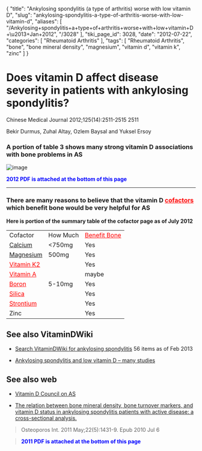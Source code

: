 {
    "title": "Ankylosing spondylitis (a type of arthritis) worse with low vitamin D",
    "slug": "ankylosing-spondylitis-a-type-of-arthritis-worse-with-low-vitamin-d",
    "aliases": [
        "/Ankylosing+spondylitis+a+type+of+arthritis+worse+with+low+vitamin+D+\u2013+Jan+2012",
        "/3028"
    ],
    "tiki_page_id": 3028,
    "date": "2012-07-22",
    "categories": [
        "Rheumatoid Arthritis"
    ],
    "tags": [
        "Rheumatoid Arthritis",
        "bone",
        "bone mineral density",
        "magnesium",
        "vitamin d",
        "vitamin k",
        "zinc"
    ]
}


# Does vitamin D affect disease severity in patients with ankylosing spondylitis?

Chinese Medical Journal 2012;125(14):2511-2515 2511

Bekir Durmus, Zuhal Altay, Ozlem Baysal and Yuksel Ersoy

### A portion of table 3  shows many strong vitamin D associations with bone problems in AS

<img src="https://d1bk1kqxc0sym.cloudfront.net/attachments/jpeg/as-and-vitamin-d.jpg" alt="image">

 **<span style="color:#00F;">2012 PDF is attached at the bottom of this page</span>** 

- - - - - - - 

### There are many reasons to believe that the vitamin D <a href="/posts/cofactors" style="color: red; text-decoration: underline;" title="This link has an unknown page_id: 1270">cofactors</a> which **benefit bone**  would be very helpful for AS

 **Here is portion of the summary table of the cofactor page as of July 2012** 

| | | |
| --- | --- | --- |
| Cofactor | How Much | <a href="/posts/benefit-bone" style="color: red; text-decoration: underline;" title="This link has an unknown page_id: 1344">Benefit Bone</a> |
| [Calcium](https://www.VitaminDWiki.com/tiki-browse_categories.php?parentId=53&sort_mode=created_desc) | <750mg | Yes |
| [Magnesium](https://www.VitaminDWiki.com/tiki-browse_categories.php?parentId=54&sort_mode=created_desc) | 500mg | Yes |
| <a href="/posts/vitamin-k2" style="color: red; text-decoration: underline;" title="This link has an unknown page_id: 765">Vitamin K2</a> |  | Yes   |
| <a href="/posts/vitamin-a" style="color: red; text-decoration: underline;" title="This link has an unknown page_id: 1240">Vitamin A</a> |  | maybe |
| <a href="/posts/boron" style="color: red; text-decoration: underline;" title="This link has an unknown page_id: 1084">Boron</a> | 5-10mg   | Yes |
| <a href="/posts/silica" style="color: red; text-decoration: underline;" title="This link has an unknown page_id: 1506">Silica</a> |  | Yes    |
| <a href="/posts/strontium" style="color: red; text-decoration: underline;" title="This link has an unknown page_id: 1272">Strontium</a> |  | Yes  |
| Zinc  |  | Yes  |

## See also VitaminDWiki

* [Search VitaminDWiki for ankylosing spondylitis](https://www.google.com/search?hl=en&oe=UTF-8&ie=UTF-8&btnG=Google+Search&googles.x=0&googles.y=0&q=%22ankylosing+spondylitis%22&domains=VitaminDWiki.com&sitesearch=VitaminDWiki.com) 56 items as of Feb 2013

* [Ankylosing spondylitis and low vitamin D – many studies](/posts/ankylosing-spondylitis-and-low-vitamin-d-many-studies)

## See also web

* [Vitamin D Council on AS](http://www.vitamindcouncil.org/health-conditions/musculoskeletal/ankylosing-spondylitis/)

* [The relation between bone mineral density, bone turnover markers, and vitamin D status in ankylosing spondylitis patients with active disease: a cross-sectional analysis.](http://www.ncbi.nlm.nih.gov/pubmed/20603707)

> Osteoporos Int. 2011 May;22(5):1431-9. Epub 2010 Jul 6

>  **<span style="color:#00F;">2011 PDF is attached at the bottom of this page</span>**